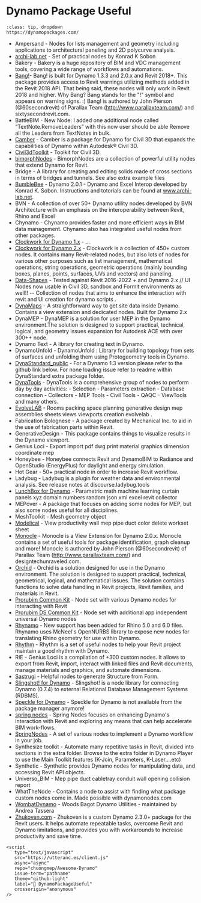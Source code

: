 
# Dynamo Package Useful

```{admonition} Dynamo Package Manager
:class: tip, dropdown
https://dynamopackages.com/
```

- Ampersand - Nodes for lists management and geometry including applications to architectural paneling and 2D polycurve analysis.
- [archi-lab.net](https://archi-lab.net/) - Set of practical nodes by Konrad K Sobon
- Bakery - Bakery is a huge repository of BIM and VDC management tools, covering a wide range of workflows and automations. 
- [Bang!](https://github.com/johnpierson/BangForDynamo)- Bang! is built for Dynamo 1.3.3 and 2.0.x and Revit 2018+. This package provides access to Revit warnings utilizing methods added in the Revit 2018 API. That being said, these nodes will only work in Revit 2018 and higher. Why Bang? Bang stands for the "!" symbol and appears on warning signs. :) Bang! is authored by John Pierson (@60secondrevit) of Parallax Team (http://www.parallaxteam.com/) and sixtysecondrevit.com. 
- BattleBIM -  New Node: I added one additional node called “TextNote.RemoveLeaders” with this now user should be able Remove all the Leaders from TextNotes in bulk.
- [Camber](https://github.com/mzjensen/Camber) - Camber is a package for Dynamo for Civil 3D that expands the capabilities of Dynamo within Autodesk® Civil 3D.
- [Civil3dToolkit](https://github.com/paoloemilioserra/Civil3dToolkit) - Toolkit for Civil 3D. 
- [bimorphNodes](https://bimorph.com/bimorph-nodes/) - BimorphNodes are a collection of powerful utility nodes that extend Dynamo for Revit.
- Bridge - A library for creating and editing solids made of cross sections in terms of bridges and tunnels. See also extra example files
- [BumbleBee](https://github.com/ksobon/Bumblebee) - Dynamo 2.0.1 - Dynamo and Excel Interop developed by Konrad K. Sobon. Instructions and totorials can be found at www.archi-lab.net. 
- BVN - A collection of over 50+ Dynamo utility nodes developed by BVN Architecture with an emphasis on the interoperability between Revit, Rhino and Excel
- Chynamo - Chynamo provides faster and more efficient ways in BIM data management. Chynamo also has integrated useful nodes from other packages.
- [Clockwork for Dynamo 1.x](https://github.com/andydandy74/ClockworkForDynamo) - ...
- [Clockwork for Dynamo 2.x](https://github.com/andydandy74/ClockworkForDynamo) - Clockwork is a collection of 450+ custom nodes. It contains many Revit-related nodes, but also lots of nodes for various other purposes such as list management, mathematical operations, string operations, geometric operations (mainly bounding boxes, planes, points, surfaces, UVs and vectors) and paneling.
- [Data-Shapes](https://data-shapes.io/) - Tested against Revit 2016-2022 + and Dynamo 2.x // UI Nodes now usable in Civil 3D, sandbox and Formit environments as well!! -- Collection of nodes that aims to enhance the interaction with revit and UI creation for dynamo scripts .
- [DynaMaps](https://dynamobim.org/dynamaps/) - A straightforward way to get site data inside Dynamo. Contains a view extension and dedicated nodes. Built for Dynamo 2.x 
- DynaMEP - DynaMEP is a solution for user MEP in the Dynamo environment.The solution is designed to support practical, technical, logical, and geometry issues expansion for Autodesk ACE with over 300++ node. 
- Dynamo Text - A library for creating text in Dynamo. 
- DynamoUnfold - DynamoUnfold : Library for building topology from sets of surfaces and unfolding them using Protogeometry tools in Dynamo. 
- [DynaStandard_public](https://github.com/brencass/DynaStandard_public) - For a Dynamo 1.3 version please refer to the github link below. For none loading issue refer to readme within DynaStandard extra package folder.
- [DynaTools](https://github.com/cesarecaoduro/DynaTools) - DynaTools is a comprehensive group of nodes to perform day by day activities: - Selection - Parameters extraction - Database connection - Collectors - MEP Tools - Civil Tools - QAQC - ViewTools and many others. 
- [EvolveLAB](https://www.evolvelab.io/) - Rooms packing space planning generative design mep assemblies sheets views viewports creation evolvelab .
- Fabrication Bolognese - A package created by Mechanical Inc. to aid in the use of fabrication parts within Revit.
- GenerativeDesign - This package contains things to visualize results in the Dynamo viewport. 
- Genius Loci - Export import pdf dwg print material graphics dimension coordinate mep 
- Honeybee - Honeybee connects Revit and DynamoBIM to Radiance and OpenStudio (EnergyPlus) for daylight and energy simulation.
- Hot Gear - 50+ practical node in order to increase Revit workflow. 
- Ladybug - Ladybug is a plugin for weather data and environmental analysis. See release notes at discourse.ladybug.tools 
- [LunchBox for Dynamo](https://provingground.io/2018/08/09/lunchbox-for-dynamo-has-a-new-home/) - Parametric math machine learning curtain panels xyz domain numbers random json xml excel revit collector 
- MEPover - A package that focuses on adding some nodes for MEP, but also some nodes useful for all disciplines. 
- MeshToolkit - Mesh geometry object 
- [Modelical](https://www.modelical.com/en/landing/dynamo-package/) - View productivity wall mep pipe duct color delete workset sheet 
- [Monocle](https://github.com/johnpierson/MonocleForDynamo) - Monocle is a View Extension for Dynamo 2.0.x. Monocle contains a set of useful tools for package identification, graph cleanup and more! Monocle is authored by John Pierson (@60secondrevit) of Parallax Team (http://www.parallaxteam.com/) and designtechunraveled.com. 
- [Orchid](https://github.com/erfajo/OrchidForDynamo) - Orchid is a solution designed for use in the Dynamo environment. The solution is designed to support practical, technical, geometrical, logical, and mathematical issues. The solution contains functions to solve data handling in Revit projects, Revit families, and materials in Revit. 
- [Prorubim Common Kit](http://prorubim.com/en/tools/) - Node set with various Dynamo nodes for interacting with Revit 
- [Prorubim DS Common Kit](http://prorubim.com/en/tools/) - Node set with additional app independent universal Dynamo nodes 
- [Rhynamo](https://provingground.io/tools/rhynamo/) - New support has been added for Rhino 5.0 and 6.0 files. Rhynamo uses McNeel's OpenNURBS library to expose new nodes for translating Rhino geometry for use within Dynamo. 
- [Rhythm](https://github.com/johnpierson/RhythmForDynamo) - Rhythm is a set of useful nodes to help your Revit project maintain a good rhythm with Dynamo. 
- RIE - Genius Loci is a compilation of +300 custom nodes. It allows to export from Revit, import, interact with linked files and Revit documents, manage materials and graphics, and automate dimensions. 
- [Sastrugi](https://sites.google.com/view/sastrugi/nodes) - Helpful nodes to generate Structure from Form. 
- [Slingshot! for Dynamo](http://wiki.theprovingground.org/slingshot-dynamo) - Slingshot! is a node library for connecting Dynamo (0.7.4) to external Relational Database Management Systems (RDBMS).
- [Speckle for Dynamo](https://speckle.guide/user/dynamo.html) - Speckle for Dynamo is not available from the package manager anymore! 
- [spring nodes](https://github.com/dimven/SpringNodes) - Spring Nodes focuses on enhancing Dynamo's interaction with Revit and exploring any means that can help accelerate BIM work-flows.
- [SpringNodes](https://github.com/dimven/SpringNodes) - A set of various nodes to implement a Dynamo workflow in your job.
- Synthesize toolkit - Automate many repetitive tasks in Revit, divided into sections in the extra folder. Browse to the extra folder in Dynamo Player to use the Main Toolkit features (K-Join, Parameters, K-Laser....etc) 
- Synthetic - Synthetic provides Dynamo nodes for manipulating data, and accessing Revit API objects.
- Universo_BIM - Mep pipe duct cabletray conduit wall opening collision report 
- WhatTheNode - Contains a node to assist with finding what package custom nodes come in. Made possible with dynamonodes.com 
- [WombatDynamo](https://www.revit.news/2017/08/free-wombat-dynamo-package-v1-3/) - Woods Bagot Dynamo Utilities - maintained by Andrea Tassera 
- [Zhukoven.com](https://zhukoven.com/) - Zhukoven is a custom Dynamo 2.3.0+ package for the Revit users. It helps automate repeatable tasks, overcome Revit and Dynamo limitations, and provides you with workarounds to increase productivity and save time. 


```{raw} html
<script
   type="text/javascript"
   src="https://utteranc.es/client.js"
   async="async"
   repo="chuongmep/Awesome-Dynamo"
   issue-term="pathname"
   theme="github-light"
   label="💬 DynamoPackageUseful"
   crossorigin="anonymous"
/>
```